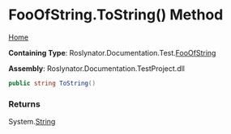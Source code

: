 <a name="_top"></a>

# FooOfString\.ToString\(\) Method

[Home](../../../../../README.md#_top)

**Containing Type**: Roslynator\.Documentation\.Test\.[FooOfString](../README.md#_top)

**Assembly**: Roslynator\.Documentation\.TestProject\.dll

```csharp
public string ToString()
```

### Returns

System\.[String](https://docs.microsoft.com/en-us/dotnet/api/system.string)

